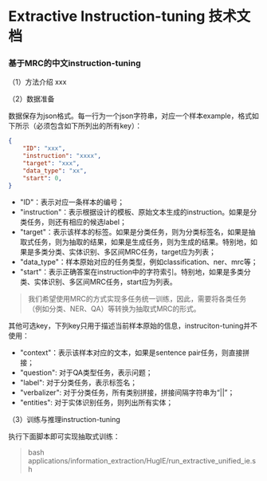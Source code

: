 # Extractive Instruction-tuning 技术文档


### 基于MRC的中文instruction-tuning
（1）方法介绍
xxx

（2）数据准备

数据保存为json格式。每一行为一个json字符串，对应一个样本example，格式如下所示（必须包含如下所列出的所有key）：
```json
{
    "ID": "xxx",
    "instruction": "xxxx",
    "target": "xxx",
    "data_type": "xx",
    "start": 0,
}
```
- "ID"：表示对应一条样本的编号；
- "instruction"：表示根据设计的模板、原始文本生成的instruction。如果是分类任务，则还有相应的候选label；
- "target"：表示该样本的标签。如果是分类任务，则为分类标签名，如果是抽取式任务，则为抽取的结果，如果是生成任务，则为生成的结果。特别地，如果是多类分类、实体识别、多区间MRC任务，target应为列表；
- "data_type"：样本原始对应的任务类型，例如classification、ner、mrc等；
- "start"：表示正确答案在instruction中的字符索引。特别地，如果是多类分类、实体识别、多区间MRC任务，start应为列表。
> 我们希望使用MRC的方式实现多任务统一训练，因此，需要将各类任务（例如分类、NER、QA）等转换为抽取式MRC的形式。

其他可选key，下列key只用于描述当前样本原始的信息，instruciton-tuning并不使用：
- "context"：表示该样本对应的文本，如果是sentence pair任务，则直接拼接；
- "question": 对于QA类型任务，表示问题；
- "label": 对于分类任务，表示标签名；
- "verbalizer": 对于分类任务，所有类别拼接，拼接间隔字符串为“||”；
- "entities": 对于实体识别任务，则列出所有实体；

（3）训练与推理instruction-tuning

执行下面脚本即可实现抽取式训练：
> bash applications/information_extraction/HugIE/run_extractive_unified_ie.sh

